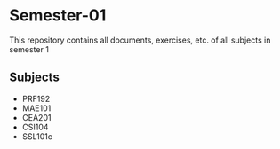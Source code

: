 # Semester-01
This repository contains all documents, exercises, etc. of all subjects in semester 1
## Subjects
- PRF192
- MAE101
- CEA201
- CSI104
- SSL101c
